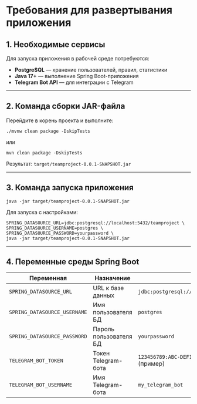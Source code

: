 
# Требования для развертывания приложения

## 1. Необходимые сервисы

Для запуска приложения в рабочей среде потребуются:

- **PostgreSQL** — хранение пользователей, правил, статистики
- **Java 17+** — выполнение Spring Boot-приложения
- **Telegram Bot API** — для интеграции с Telegram

---

## 2. Команда сборки JAR-файла

Перейдите в корень проекта и выполните:

```
./mvnw clean package -DskipTests
```

или

```
mvn clean package -DskipTests
```

Результат: `target/teamproject-0.0.1-SNAPSHOT.jar`

---

## 3. Команда запуска приложения

```
java -jar target/teamproject-0.0.1-SNAPSHOT.jar
```

Для запуска с настройками:

```
SPRING_DATASOURCE_URL=jdbc:postgresql://localhost:5432/teamproject \
SPRING_DATASOURCE_USERNAME=postgres \
SPRING_DATASOURCE_PASSWORD=yourpassword \
java -jar target/teamproject-0.0.1-SNAPSHOT.jar
```

---

## 4. Переменные среды Spring Boot

| Переменная                  | Назначение                       | Пример                                                  |
|----------------------------|----------------------------------|---------------------------------------------------------|
| `SPRING_DATASOURCE_URL`    | URL к базе данных                | `jdbc:postgresql://localhost:5432/teamproject`          |
| `SPRING_DATASOURCE_USERNAME` | Имя пользователя БД              | `postgres`                                              |
| `SPRING_DATASOURCE_PASSWORD` | Пароль пользователя БД           | `yourpassword`                                          |
| `TELEGRAM_BOT_TOKEN`       | Токен Telegram-бота              | `123456789:ABC-DEF1234ghIkl-zyx57W2v1u123ew11` (пример) |
| `TELEGRAM_BOT_USERNAME`    | Имя Telegram-бота                | `my_telegram_bot`                                       |

